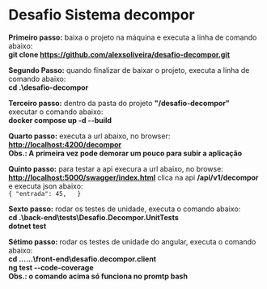 # Desafio Sistema decompor

**Primeiro passo:** baixa o projeto na máquina e executa a linha de comando abaixo:<br>
**git clone https://github.com/alexsoliveira/desafio-decompor.git**

**Segundo Passo:** quando finalizar de baixar o projeto, executa a linha de comando abaixo:<br>
**cd .\desafio-decompor**

**Terceiro passo:** dentro da pasta do projeto **"/desafio-decompor"** <br>
executar o comando abaixo:<br>
**docker compose up -d --build**

**Quarto passo:** executa a url abaixo, no browser:<br>
**[http://localhost:4200/decompor](http://localhost:4200/decompor)** <br>
**Obs.: A primeira vez pode demorar um pouco para subir a aplicação**

**Quinto passo:** para testar a api execura a url abaixo, no browse:<br>
**[http://localhost:5000/swagger/index.html](http://localhost:5000/swagger/index.html)** clica na api **/api/v1/decompor** e executa  json abaixo:<br>
``{
  "entrada": 45,  
}``

**Sexto passo:** rodar os testes de unidade, executa o comando abaixo:<br>
**cd .\back-end\tests\Desafio.Decompor.UnitTests** <br>
**dotnet test** <br>

**Sétimo passo:** rodar os testes de unidade do angular, executa o comando abaixo:<br>
**cd ..\..\..\front-end\desafio.decompor.client** <br>
**ng test --code-coverage** <br>
**Obs.: o comando acima só funciona no promtp bash**





